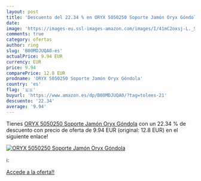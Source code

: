```yaml
---
layout: post
title: 'Descuento del 22.34 % en ORYX 5050250 Soporte Jamón Oryx Góndola'
date: 
image: 'https://images-eu.ssl-images-amazon.com/images/I/41mC2oxsj-L._SL200_.jpg'
comments: true
category: ofertas
author: ring
slug: 'B00MDJUQA0-es'
actualPrice: 9.94 EUR
currency: EUR
price: 9.94
comparePrice: 12.8 EUR
prodname: 'ORYX 5050250 Soporte Jamón Oryx Góndola'
country: 'es'
flag: '🇪🇸'
buyurl: 'https://www.amazon.es/dp/B00MDJUQA0/?tag=tolees-21'
descuento: '22.34'
average: '9.94'
---
```


Tienes [ORYX 5050250 Soporte Jamón Oryx Góndola](https://www.amazon.es/dp/B00MDJUQA0/?tag=tolees-21) con un 22.34 % de descuento con precio de oferta de 9.94 EUR (original: 12.8 EUR) en el siguiente enlace!

[![ORYX 5050250 Soporte Jamón Oryx Góndola](https://images-eu.ssl-images-amazon.com/images/I/41mC2oxsj-L._SL200_.jpg)](https://www.amazon.es/dp/B00MDJUQA0/?tag=tolees-21)

ℹ️:


[Accede a la oferta!!](https://www.amazon.es/dp/B00MDJUQA0/?tag=tolees-21)
